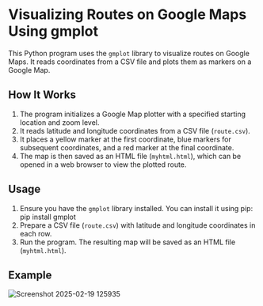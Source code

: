 # Visualizing Routes on Google Maps Using gmplot

This Python program uses the `gmplot` library to visualize routes on Google Maps. It reads coordinates from a CSV file and plots them as markers on a Google Map.

## How It Works

1. The program initializes a Google Map plotter with a specified starting location and zoom level.
2. It reads latitude and longitude coordinates from a CSV file (`route.csv`).
3. It places a yellow marker at the first coordinate, blue markers for subsequent coordinates, and a red marker at the final coordinate.
4. The map is then saved as an HTML file (`myhtml.html`), which can be opened in a web browser to view the plotted route.

## Usage

1. Ensure you have the `gmplot` library installed. You can install it using pip:
   pip install gmplot
2. Prepare a CSV file (`route.csv`) with latitude and longitude coordinates in each row.
3. Run the program. The resulting map will be saved as an HTML file (`myhtml.html`).

## Example

![Screenshot 2025-02-19 125935](https://github.com/user-attachments/assets/368f24a1-0bc6-4942-8a6a-77a895db8102)

